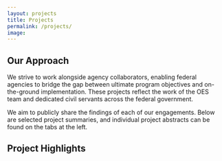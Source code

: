 ```yaml
---
layout: projects
title: Projects
permalink: /projects/
image:
---
```

## Our Approach

We strive to work alongside agency collaborators, enabling federal agencies to bridge the gap between ultimate program objectives and on-the-ground implementation. These projects reflect the work of the OES team and dedicated civil servants across the federal government.

We aim to publicly share the findings of each of our engagements. Below are selected project summaries, and individual project abstracts can be found on the tabs at the left.

## Project Highlights

